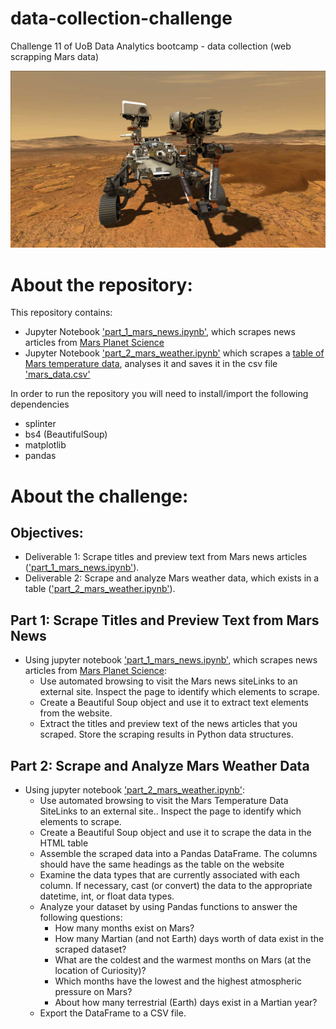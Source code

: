 # data-collection-challenge
Challenge 11 of UoB Data Analytics bootcamp - data collection (web scrapping Mars data)

![Photo of Mars Rover](https://github.com/catisf/data-collection-challenge/blob/main/mars_rover.jpg)

# About the repository:
This repository contains:
- Jupyter Notebook ['part_1_mars_news.ipynb'](https://github.com/catisf/data-collection-challenge/blob/main/part_1_mars_news.ipynb), which scrapes news articles from [Mars Planet Science](https://static.bc-edx.com/data/web/mars_news/index.html)
- Jupyter Notebook ['part_2_mars_weather.ipynb'](https://github.com/catisf/data-collection-challenge/blob/main/part_2_mars_weather.ipynb) which scrapes a [table of Mars temperature data](https://static.bc-edx.com/data/web/mars_facts/temperature.html), analyses it and saves it in the csv file ['mars_data.csv'](https://github.com/catisf/data-collection-challenge/blob/main/mars_data.csv)

In order to run the repository you will need to install/import the following dependencies
- splinter
- bs4 (BeautifulSoup)
- matplotlib
- pandas

# About the challenge:
## Objectives:
- Deliverable 1: Scrape titles and preview text from Mars news articles (['part_1_mars_news.ipynb'](https://github.com/catisf/data-collection-challenge/blob/main/part_1_mars_news.ipynb)).
- Deliverable 2: Scrape and analyze Mars weather data, which exists in a table (['part_2_mars_weather.ipynb'](https://github.com/catisf/data-collection-challenge/blob/main/part_2_mars_weather.ipynb)).
  
## Part 1: Scrape Titles and Preview Text from Mars News
- Using jupyter notebook ['part_1_mars_news.ipynb'](https://github.com/catisf/data-collection-challenge/blob/main/part_1_mars_news.ipynb), which scrapes news articles from [Mars Planet Science](https://static.bc-edx.com/data/web/mars_news/index.html):
  - Use automated browsing to visit the Mars news siteLinks to an external site. Inspect the page to identify which elements to scrape.
  - Create a Beautiful Soup object and use it to extract text elements from the website.
  - Extract the titles and preview text of the news articles that you scraped. Store the scraping results in Python data structures.
 
## Part 2: Scrape and Analyze Mars Weather Data
- Using jupyter notebook ['part_2_mars_weather.ipynb'](https://github.com/catisf/data-collection-challenge/blob/main/part_2_mars_weather.ipynb):
  - Use automated browsing to visit the Mars Temperature Data SiteLinks to an external site.. Inspect the page to identify which elements to scrape.
  - Create a Beautiful Soup object and use it to scrape the data in the HTML table
  - Assemble the scraped data into a Pandas DataFrame. The columns should have the same headings as the table on the website
  - Examine the data types that are currently associated with each column. If necessary, cast (or convert) the data to the appropriate datetime, int, or float data types.
  - Analyze your dataset by using Pandas functions to answer the following questions:
    - How many months exist on Mars?
    - How many Martian (and not Earth) days worth of data exist in the scraped dataset?
    - What are the coldest and the warmest months on Mars (at the location of Curiosity)?
    - Which months have the lowest and the highest atmospheric pressure on Mars?
    - About how many terrestrial (Earth) days exist in a Martian year? 
  - Export the DataFrame to a CSV file.

